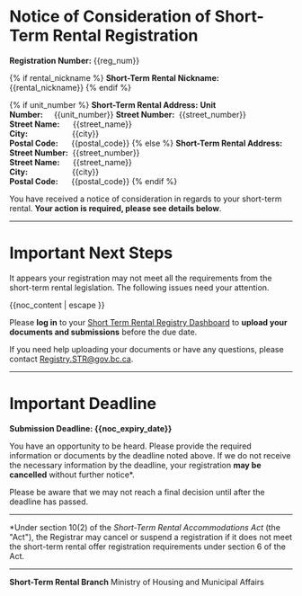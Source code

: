 # Notice of Consideration of Short-Term Rental Registration

**Registration Number:**
{{reg_num}}

{% if rental_nickname %}
**Short-Term Rental Nickname:**
{{rental_nickname}}
{% endif %}

{% if unit_number %}
**Short-Term Rental Address:**
**Unit Number:**&nbsp;&nbsp;&nbsp;&nbsp;&nbsp;{{unit_number}}
**Street Number:**&nbsp;  {{street_number}}  
**Street Name:**&nbsp;&nbsp;&nbsp;&nbsp;&nbsp;    {{street_name}}  
**City:**&nbsp;&nbsp;&nbsp;&nbsp;&nbsp;&nbsp;&nbsp;&nbsp;&nbsp;&nbsp;&nbsp;&nbsp;&nbsp;&nbsp;&nbsp;&nbsp;&nbsp;&nbsp;&nbsp;&nbsp;{{city}}  
**Postal Code:**&nbsp;&nbsp;&nbsp;&nbsp;&nbsp;&nbsp;{{postal_code}}
{% else %}
**Short-Term Rental Address:**
**Street Number:**&nbsp;  {{street_number}}  
**Street Name:**&nbsp;&nbsp;&nbsp;&nbsp;&nbsp;    {{street_name}}  
**City:**&nbsp;&nbsp;&nbsp;&nbsp;&nbsp;&nbsp;&nbsp;&nbsp;&nbsp;&nbsp;&nbsp;&nbsp;&nbsp;&nbsp;&nbsp;&nbsp;&nbsp;&nbsp;&nbsp;&nbsp;{{city}}  
**Postal Code:**&nbsp;&nbsp;&nbsp;&nbsp;&nbsp;&nbsp;{{postal_code}}
{% endif %}

You have received a notice of consideration in regards to your short-term rental. **Your action is required, please see details below**.   

---

# Important Next Steps
It appears your registration may not meet all the requirements from the short-term rental legislation. The following issues need your attention.

{{noc_content | escape }}

Please **log in** to your [Short Term Rental Registry Dashboard](https://host.shorttermrental.registry.gov.bc.ca/en-CA/auth/login/) to **upload your documents and submissions** before the due date.

If you need help uploading your documents or have any questions, please contact [Registry.STR@gov.bc.ca](mailto:Registry.STR@gov.bc.ca).

---
# Important Deadline
**Submission Deadline: {{noc_expiry_date}}**

You have an opportunity to be heard. Please provide the required information or documents by the deadline noted above. If we do not receive the necessary information by the deadline, your registration **may be cancelled** without further notice*.

Please be aware that we may not reach a final decision until after the deadline has passed.

---
*Under section 10(2) of the _Short-Term Rental Accommodations Act_ (the "Act"), the Registrar may cancel or suspend a registration if it does not meet the short-term rental offer registration requirements under section 6 of the Act.

---

**Short-Term Rental Branch**
Ministry of Housing and Municipal Affairs
